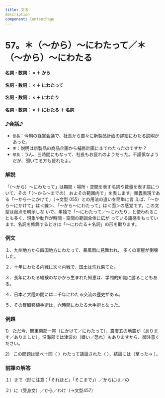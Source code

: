 ```yaml
---
title: 文法：
description
component: ContentPage
---
```



# 57。＊（～から）～にわたって／＊（～から）～にわたる
#### 名詞・数詞： × ＋ から  
#### 名詞・数詞： × ＋ にわたって  
#### 名詞・数詞： × ＋ にわたり  
#### 名詞・数詞： × ＋ にわたる ＋ 名詞
### ♪会話♪
- `部長`：今朝の経営会議で、社長から直々に新製品計画の詳細にわたる説明があった。
- `李`：説明は新製品の商品企画から補修計画にまでわたったのですか？
- `部長`：うん、三時間にもなって、社長もお疲れのようだった。不謹慎なようだが、聞いてる方も疲れたよ。
### 解説
「（～から）～にわたって」は期間・場所・空間を表す名詞や数量を表す語について、その「（～から～までの） およその範囲内で」を表します。類義表現である「～から～にかけて」（→文型 055）との用法の違いを簡単に言 えば、「～から～にかけて」は＜線＞、「～から～にわたって」は＜面＞の感覚です。この文型は起点を明示しな いで、単独で「～にわたって／～にわたり」と使われることも多く、現象や動作が時間・空間の範囲全体に広が っている語感をもっています。名詞を修飾するときは「～にわたる＋名詞」の形を取ります。
### 例文
１．九州地方から四国地方にわたって、暴風雨に見舞われ、 多くの家屋が倒壊した。

２．十年にわたる内戦に次ぐ内戦で、国土は荒れ果てた。

３．長年にわたる経験のなかから生まれた知恵は、学問的知識に勝ることもある。

４．日本と大陸の間には二千年にわたる交流の歴史がある。

５．その腎臓移植手術は、六時間にわたる大手術となった。
### 例題
1） ただ今、関東南部一帯（にかけて／にわたって）、震度五の地震が（あります／ありました）。沿海部では津波の（嫌い／恐れ）もありますから、御注意ください。    

2） この問題は延べ十回（ ）わたって議論された（ ）、結論には（至った→ ）。
### 前課の解答
１）まで（形に注意：「それほど」「そこまで」）／からには／の

２）に（受身文）／から／わけ（→文型457）
